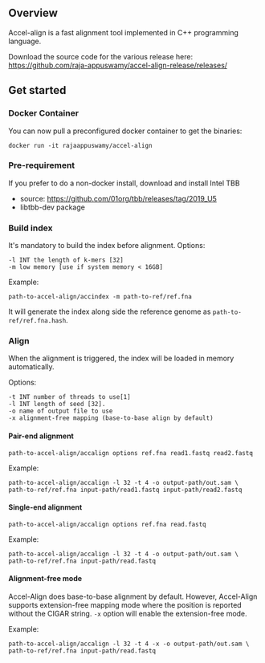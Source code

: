 ## Overview ##
Accel-align is a fast alignment tool implemented in C++ programming language.

Download the source code for the various release here: https://github.com/raja-appuswamy/accel-align-release/releases/
## Get started ##

### Docker Container ###
You can now pull a preconfigured docker container to get the binaries:
```
docker run -it rajaappuswamy/accel-align
```

### Pre-requirement ###
If you prefer to do a non-docker install, download and install Intel TBB 
- source: https://github.com/01org/tbb/releases/tag/2019_U5
- libtbb-dev package

### Build index ###
It's mandatory to build the index before alignment. 
Options:
```
-l INT the length of k-mers [32]
-m low memory [use if system memory < 16GB]
```

Example:
```
path-to-accel-align/accindex -m path-to-ref/ref.fna
```
It will generate the index along side the reference genome as `path-to-ref/ref.fna.hash`.

### Align ###
When the alignment is triggered, the index will be loaded in memory automatically.

Options:
```
-t INT number of threads to use[1]
-l INT length of seed [32].
-o name of output file to use
-x alignment-free mapping (base-to-base align by default)
```

#### Pair-end alignment #### 

``` 
path-to-accel-align/accalign options ref.fna read1.fastq read2.fastq
```

Example:
``` 
path-to-accel-align/accalign -l 32 -t 4 -o output-path/out.sam \
path-to-ref/ref.fna input-path/read1.fastq input-path/read2.fastq
``` 

#### Single-end alignment #### 

``` 
path-to-accel-align/accalign options ref.fna read.fastq
```

Example:
``` 
path-to-accel-align/accalign -l 32 -t 4 -o output-path/out.sam \
path-to-ref/ref.fna input-path/read.fastq
``` 

#### Alignment-free mode #### 
Accel-Align does base-to-base alignment by default. However, Accel-Align supports extension-free mapping mode where the position is reported without the CIGAR string.
 `-x` option will enable the extension-free mode.

Example:
``` 
path-to-accel-align/accalign -l 32 -t 4 -x -o output-path/out.sam \
path-to-ref/ref.fna input-path/read.fastq
``` 
  
